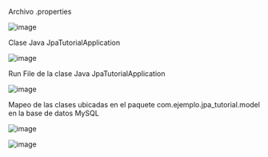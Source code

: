 Archivo .properties

![image](https://github.com/user-attachments/assets/abf5d1ac-b1d3-4e45-b884-a6acf5f0eba9)

Clase Java JpaTutorialApplication

![image](https://github.com/user-attachments/assets/6b90547c-3e5b-41af-87de-528bf487ed5d)

Run File de la clase Java JpaTutorialApplication

![image](https://github.com/user-attachments/assets/27a7d5f4-2d4b-4f35-a035-8430d3378813)

Mapeo de las clases ubicadas en el paquete com.ejemplo.jpa_tutorial.model en la base de datos MySQL

![image](https://github.com/user-attachments/assets/37fab626-2f85-4e98-a3df-11bc26b650db)

![image](https://github.com/user-attachments/assets/463e5f30-21c4-49c1-b36c-82e954e87b3b)

